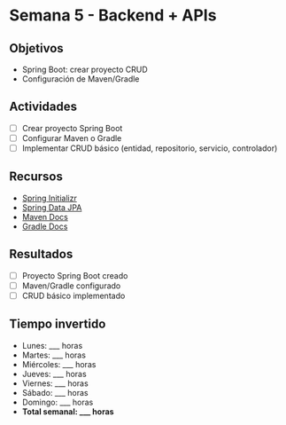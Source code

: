 # Semana 5 - Backend + APIs

## Objetivos
- Spring Boot: crear proyecto CRUD
- Configuración de Maven/Gradle

## Actividades
- [ ] Crear proyecto Spring Boot
- [ ] Configurar Maven o Gradle
- [ ] Implementar CRUD básico (entidad, repositorio, servicio, controlador)

## Recursos
- [Spring Initializr](https://start.spring.io/)
- [Spring Data JPA](https://spring.io/projects/spring-data-jpa)
- [Maven Docs](https://maven.apache.org/guides/index.html)
- [Gradle Docs](https://docs.gradle.org/)

## Resultados
- [ ] Proyecto Spring Boot creado
- [ ] Maven/Gradle configurado
- [ ] CRUD básico implementado

## Tiempo invertido
- Lunes: ___ horas
- Martes: ___ horas
- Miércoles: ___ horas
- Jueves: ___ horas
- Viernes: ___ horas
- Sábado: ___ horas
- Domingo: ___ horas
- **Total semanal: ___ horas**
